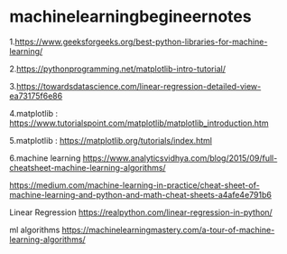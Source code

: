 # machinelearningbegineernotes



1.https://www.geeksforgeeks.org/best-python-libraries-for-machine-learning/


2.https://pythonprogramming.net/matplotlib-intro-tutorial/

3.https://towardsdatascience.com/linear-regression-detailed-view-ea73175f6e86

4.matplotlib : https://www.tutorialspoint.com/matplotlib/matplotlib_introduction.htm

5.matplotlib : https://matplotlib.org/tutorials/index.html


6.machine learning https://www.analyticsvidhya.com/blog/2015/09/full-cheatsheet-machine-learning-algorithms/



https://medium.com/machine-learning-in-practice/cheat-sheet-of-machine-learning-and-python-and-math-cheat-sheets-a4afe4e791b6


Linear Regression https://realpython.com/linear-regression-in-python/

ml algorithms https://machinelearningmastery.com/a-tour-of-machine-learning-algorithms/
